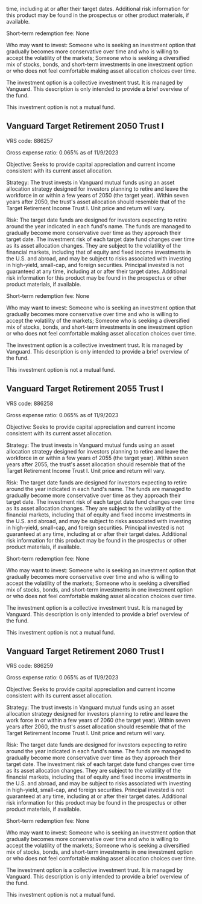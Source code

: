 time, including at or after their target dates. Additional risk information for this product may be found in the prospectus or other product materials, if available.

Short-term redemption fee: None

Who may want to invest: Someone who is seeking an investment option that gradually becomes more conservative over time and who is willing to accept the volatility of the markets; Someone who is seeking a diversified mix of stocks, bonds, and short-term investments in one investment option or who does not feel comfortable making asset allocation choices over time.

The investment option is a collective investment trust. It is managed by Vanguard. This description is only intended to provide a brief overview of the fund.

This investment option is not a mutual fund.

## Vanguard Target Retirement 2050 Trust I

VRS code: 886257

Gross expense ratio: 0.065% as of 11/9/2023

Objective: Seeks to provide capital appreciation and current income consistent with its current asset allocation.

Strategy: The trust invests in Vanguard mutual funds using an asset allocation strategy designed for investors planning to retire and leave the workforce in or within a few years of 2050 (the target year). Within seven years after 2050, the trust's asset allocation should resemble that of the Target Retirement Income Trust I. Unit price and return will vary.

Risk: The target date funds are designed for investors expecting to retire around the year indicated in each fund's name. The funds are managed to gradually become more conservative over time as they approach their target date. The investment risk of each target date fund changes over time as its asset allocation changes. They are subject to the volatility of the financial markets, including that of equity and fixed income investments in the U.S. and abroad, and may be subject to risks associated with investing in high-yield, small-cap, and foreign securities. Principal invested is not guaranteed at any time, including at or after their target dates. Additional risk information for this product may be found in the prospectus or other product materials, if available.

Short-term redemption fee: None

Who may want to invest: Someone who is seeking an investment option that gradually becomes more conservative over time and who is willing to accept the volatility of the markets; Someone who is seeking a diversified mix of stocks, bonds, and short-term investments in one investment option or who does not feel comfortable making asset allocation choices over time.

The investment option is a collective investment trust. It is managed by Vanguard. This description is only intended to provide a brief overview of the fund.

This investment option is not a mutual fund.

## Vanguard Target Retirement 2055 Trust I

VRS code: 886258

Gross expense ratio: 0.065% as of 11/9/2023

Objective: Seeks to provide capital appreciation and current income consistent with its current asset allocation.

Strategy: The trust invests in Vanguard mutual funds using an asset allocation strategy designed for investors planning to retire and leave the workforce in or within a few years of 2055 (the target year). Within seven years after 2055, the trust's asset allocation should resemble that of the Target Retirement Income Trust I. Unit price and return will vary.

Risk: The target date funds are designed for investors expecting to retire around the year indicated in each fund's name. The funds are managed to gradually become more conservative over time as they approach their target date. The investment risk of each target date fund changes over time as its asset allocation changes. They are subject to the volatility of the financial markets, including that of equity and fixed income investments in the U.S. and abroad, and may be subject to risks associated with investing in high-yield, small-cap, and foreign securities. Principal invested is not guaranteed at any time, including at or after their target dates. Additional risk information for this product may be found in the prospectus or other product materials, if available.

Short-term redemption fee: None

Who may want to invest: Someone who is seeking an investment option that gradually becomes more conservative over time and who is willing to accept the volatility of the markets; Someone who is seeking a diversified mix of stocks, bonds, and short-term investments in one investment option or who does not feel comfortable making asset allocation choices over time.

The investment option is a collective investment trust. It is managed by Vanguard. This description is only intended to provide a brief overview of the fund.

This investment option is not a mutual fund.

## Vanguard Target Retirement 2060 Trust I

VRS code: 886259

Gross expense ratio: 0.065% as of 11/9/2023

Objective: Seeks to provide capital appreciation and current income consistent with its current asset allocation.

Strategy: The trust invests in Vanguard mutual funds using an asset allocation strategy designed for investors planning to retire and leave the work force in or within a few years of 2060 (the target year). Within seven years after 2060, the trust's asset allocation should resemble that of the Target Retirement Income Trust I. Unit price and return will vary.

Risk: The target date funds are designed for investors expecting to retire around the year indicated in each fund's name. The funds are managed to gradually become more conservative over time as they approach their target date. The investment risk of each target date fund changes over time as its asset allocation changes. They are subject to the volatility of the financial markets, including that of equity and fixed income investments in the U.S. and abroad, and may be subject to risks associated with investing in high-yield, small-cap, and foreign securities. Principal invested is not guaranteed at any time, including at or after their target dates. Additional risk information for this product may be found in the prospectus or other product materials, if available.

Short-term redemption fee: None

Who may want to invest: Someone who is seeking an investment option that gradually becomes more conservative over time and who is willing to accept the volatility of the markets; Someone who is seeking a diversified mix of stocks, bonds, and short-term investments in one investment option or who does not feel comfortable making asset allocation choices over time.

The investment option is a collective investment trust. It is managed by Vanguard. This description is only intended to provide a brief overview of the fund.

This investment option is not a mutual fund.